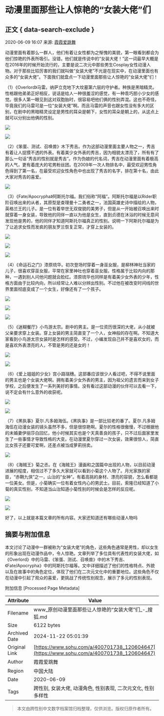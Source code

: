# 动漫里面那些让人惊艳的“女装大佬”们

## 正文 { data-search-exclude }


2020-06-09 16:07 来源: [霞霞爱跳舞](https://www.sohu.com/a/400701738_120604647?spm=smpc.content-abroad.content.1.1732251656976bHfSuGe)

动漫里面有着那么一群人，他们有着让女性都为之惭愧的美貌，第一眼看到都会为他们惊艳的外表所吸引。没错，他们就是传说中的“女装大佬！”这一词最早大概是在2016年的时候开始流行的，主要是说二次元中那些男生Cosplay女性动漫人物。对于那些比较厉害的我们就叫做“女装大佬”不光是在现实中，在动漫里面也有众多的“女装大佬”。下面我们就盘点一下动漫里面那些让人惊艳的“女装大佬”们！

（1）《Overlord》马雷。纳萨立克地下大坟墓第六层的守护者。种族是黑暗精灵。性格跟他弟弟正好相反，说话是给人一种很羞涩的感觉，有一种乖巧胆小少女的感觉。很多人第一眼见到这对双胞胎时，很容易吧他们俩的性别弄混。这也不奇怪，毕竟我们的马雷可是一位“女装大佬”啊。而且马雷的声音也跟女性没有多大的区别，在剧中的黑暗精灵设定是男性的耳朵是朝下，女性的耳朵是朝上的，从这点上就可以分别出他俩的性别。

![](http://p3.itc.cn/images01/20200609/62c55df3f8f3477dba2928a0caf37264.jpeg)

![](http://p9.itc.cn/images01/20200609/368bcd1f862a4682a1d0d8c9a838202a.jpeg)

（2）《笨蛋、测试、召唤兽》木下秀吉。作为这部动漫里面主要人物之一，秀吉有着让人捉摸不透的外表。有着美少女外表的秀吉，因为相貌太漂亮了，所有有了那么一句话“秀吉的性别就是秀吉”。作为伪娘的代名词，秀吉在动漫里面有着极高的人气，更有着庞大的宅男粉丝团。在2009年一次人物排名中，最受欢迎男性角色得到了第一名，在最受欢迎女性角色中也出现了秀吉的名字，排在第十名，由此大家对秀吉的喜爱。

![](http://p2.itc.cn/images01/20200609/c0be6f2886ab4ad49420a483c38bb31b.jpeg)

（3）《Fate/Apocrypha》阿斯托尔福。我们俗称“阿福”。阿斯托尔福是以Rider职阶召唤出来的从者，其原型是查理曼十二勇者之一，法国英雄史诗中描绘的人物，英格兰王的儿子。是一位有着举世无双俊貌的美男子，但是从一开始被召唤出来时就穿着一身女装，导致他的同伴一直以为他是女生，直到贞德在沐浴的时候无意间发现他是男的，他的同伴才知道阿斯托尔福真正的性别。说明一下阿斯托尔福是为了让追求女性而发疯的朋友罗兰恢复正常，才穿上女装的。

![](http://p5.itc.cn/images01/20200609/e27427643a424040b9115a3b551e7e4e.jpeg)

![](http://p1.itc.cn/images01/20200609/7156c961c8aa426997e961d9688cdfa3.jpeg)

![](http://p8.itc.cn/images01/20200609/7ef3a0ee3cb845bca2f83c6df131712a.jpeg)

（4）《命运石之门》漆原琉华。初次登场时穿着一身巫女服，是柳林神社当家的儿子，很喜欢穿巫女服，平常在家里神社也穿着巫女服。性格属于比较内向的那种，一遇到别人问他问题就会脸红。漆原琉华也同样是有着美少女外表的少年，性格方面由于比较内向，所以经常让人难以分辨出性别。不过他在被改变时间线的世界里面彻底变成了一个女生，好像还有了一个孩子。

![](http://p3.itc.cn/images01/20200609/74a1d59f35b74a64aa7d4257892bcea0.jpeg)

![](http://p9.itc.cn/images01/20200609/f0c7d524fb4f402a91007413a7028532.jpeg)

![](http://p5.itc.cn/images01/20200609/bef321c8e1854e54ab2b5b11e7dd5979.jpeg)

（5）《迷糊餐厅》小鸟游太宗。剧中的男主。是一位资历很深的大佬，从小就被父亲要求穿上女装。穿上女装的男主简直变了一个人，女神般的存在啊。不知道大家看到小鸟游太宗女装时是怎样的感受。不过，小编发现自己并不是喜欢女的，而是喜欢外表漂亮的人，不管是男的还是女的！

![](http://p7.itc.cn/images01/20200609/54498d032c084ab297cdd008ab0dd842.jpeg)

![](http://p9.itc.cn/images01/20200609/bbb8e7e75972486297d02fef4bebc62b.jpeg)

（6）《爱上姐姐的少女》宫小路瑞穗。这部番应该很少人看过吧，不得不说里面的男主也是个女装大佬啊。拥有着美少女外表的男主，因为祖父的遗言而来到女子学校，之后便发生了一系列美好的事情。没有看过这部动漫的伙伴可以去看一下，说不定会有什么意外的收获呢。

![](http://p3.itc.cn/images01/20200609/5f5fd2f75dac46a9be79404c5a35d44d.jpeg)

![](http://p7.itc.cn/images01/20200609/e91e7660e2a94b0087f2050afcc8d879.jpeg)

（7）《黑执事》夏尔.凡多姆海伍。《黑执事》是一部比较老的番了。夏尔.凡多姆海伍在动漫女装的镜头虽然不多，但是很惊艳啊。夏尔的性格很傲慢，不过根据他的未婚妻伊丽莎白回忆，他小时候其实也是个天真善良的孩子，只不过后面家里发生了一些事情才导致性格的大变。在动漫里夏尔穿过一次女装，效果很惊人，简直比女孩子还要可爱啊，还差点被当成萝莉拐卖。

![](http://p4.itc.cn/images01/20200609/cc37809447dc437c8dab8eed81025bca.jpeg)

（8）《海贼王》菊之丞。在《海贼王》漫画和之国篇中出现的人物，以目前动漫进展的程度，相信过不了多久大家就可以看到小菊这个人物了。月光家族的家臣，“赤鞘九侠”之一，山治的“女神”。有着高挑的身材、漂亮的容貌，怎么看都是一位美女。但是，小菊确实一位有着女性内心的男武士。目前，索隆已经知道了小菊的真实性别，不知道当山治知道小菊性别的时候会是怎样的反应呢。

![](http://p7.itc.cn/images01/20200609/c3a3af3696374164b161b2684c8306a0.jpeg)

![](http://p3.itc.cn/images01/20200609/9e3609975df34c06acee6fc7f552440e.jpeg)

好了，以上就是本篇文章的所有内容。大家还知道还有哪些动漫人物吗

## 摘要与附加信息

<!-- tcd_abstract -->
本文讨论了动漫中一群被称为“女装大佬”的角色，这些角色通常是男性，却以女生的形象出现在动漫作品中，令人惊艳。文章列举了多位具有代表性的女装大佬，如《Overlord》中的马雷、《笨蛋、测试、召唤兽》中的木下秀吉、《Fate/Apocrypha》中的阿斯托尔福等。文中详细描述了他们的性格特点、外貌以及在故事中的角色定位，体现了他们在二次元文化中的重要地位。这些角色不仅在动漫中引起了观众的喜爱，更挑战了传统性别观念，展示了多元的性别表现。
<!-- tcd_abstract_end -->

附加信息 [Processed Page Metadata]

| Attribute       | Value                                  |
|-----------------|----------------------------------------|
| Filename        | www_原创动漫里面那些让人惊艳的“女装大佬”们_-_搜狐.md                             |
| Size            | 6122 bytes                           |
| Archived Date   | 2024-11-22 05:01:39                             |
| Original Link   | [https://www.sohu.com/a/400701738_120604647](https://www.sohu.com/a/400701738_120604647)                       |
| Author          | 霞霞爱跳舞                               |
| Region          | 中国大陆                               |
| Date            | 2020-06-09                                 |
| Tags            | 跨性别, 女装大佬, 动漫角色, 性别表现, 二次元文化, 性别多样性                                 |
>
> 本文由跨性别中文数字档案馆归档整理，仅供浏览。版权归原作者所有。
>